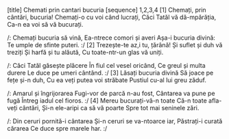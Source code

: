 [title] Chemati prin cantari bucuria
[sequence] 1,2,3,4
[1]
Chemați, prin cântări, bucuria!
Chemați-o cu voi când lucrați,
Căci Tatăl vă dă-mpărăția,
Ca-n ea voi să vă bucurați.

/: Chemați bucuria să vină,
Ea-ntrece comori și averi
Așa-i bucuria divină:
Te umple de sfinte puteri. :/
[2]
Trezește-te az,i tu, țărână!
Și suflet și duh vă treziți
Și harfă și tu alăută,
Cu toate-ntr-un glas vă uniți.

/: Căci Tatăl găsește plăcere
În fiul cel vesel oricând,
Ce greul și multa durere
Le duce pe umeri cântând. :/
[3]
Lăsați bucuria divină
Să joace pe fețe și-n duh,
Cu ea veți putea voi străbate
Pustiul cu-al lui greu zăduf.

/: Amarul și îngrijorarea
Fugi-vor de parcă n-au fost,
Cântarea va pune pe fugă
Întreg iadul cel fioros. :/
[4]
Mereu bucurați-vă-n toate
Că-n toate afla-veți cântări,
Și-n ele-aripi ca să vă poarte
Spre tot mai seninele zări.

/: Din ceruri pornită-i cântarea
Și-n ceruri se va-ntoarce iar,
Păstrați-i curată cărarea
Ce duce spre marele har. :/

